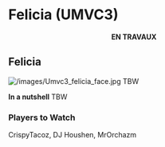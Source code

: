 # Felicia (UMVC3)

<center>

**EN TRAVAUX**

</center>

## Felicia

![](/images/Umvc3_felicia_face.jpg‎ "/images/Umvc3_felicia_face.jpg‎") TBW

**In a nutshell** TBW

### Players to Watch

CrispyTacoz, DJ Houshen, MrOrchazm
